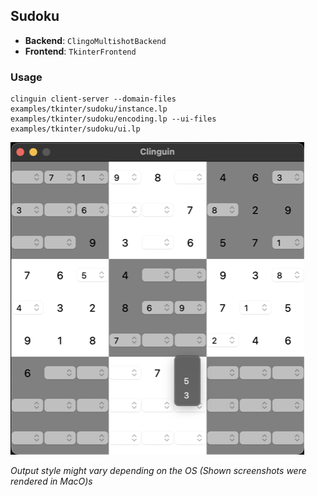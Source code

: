 ## Sudoku

- **Backend**:   `ClingoMultishotBackend`
- **Frontend**:   `TkinterFrontend`

### Usage

```
clinguin client-server --domain-files examples/tkinter/sudoku/instance.lp examples/tkinter/sudoku/encoding.lp --ui-files examples/tkinter/sudoku/ui.lp
```

![](out.png)

*Output style might vary depending on the OS (Shown screenshots were rendered in MacO)s*

